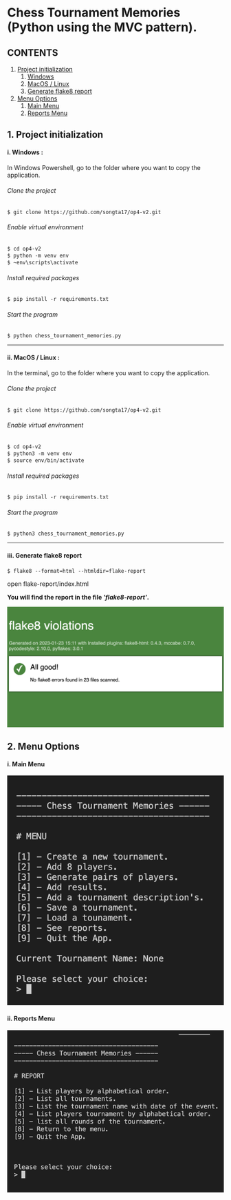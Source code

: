 # Chess Tournament Memories (Python using the MVC pattern).

## CONTENTS

1. [Project initialization](#id-section1)
    1. [Windows](#id-section1-1)
    1. [MacOS / Linux](#id-section1-2)
    3. [Generate flake8 report](#id-section1-3)
2. [Menu Options](#id-section2)
    1. [Main Menu](#section2-1)
    2. [Reports Menu](#section2-2)


<div id='id-section1'></div>

## 1. Project initialization

<div id='id-section1-1'></div>


#### i. Windows :
In Windows Powershell, go to the folder where you want to copy the application.

###### Clone the project
    $ git clone https://github.com/songta17/op4-v2.git

###### Enable virtual environment
    $ cd op4-v2
    $ python -m venv env 
    $ ~env\scripts\activate
    
###### Install required packages
    $ pip install -r requirements.txt

###### Start the program
    $ python chess_tournament_memories.py


<div id='id-section1-2'></div>

---------

#### ii. MacOS / Linux :
In the terminal, go to the folder where you want to copy the application.
###### Clone the project
    $ git clone https://github.com/songta17/op4-v2.git

###### Enable virtual environment
    $ cd op4-v2
    $ python3 -m venv env 
    $ source env/bin/activate
    
###### Install required packages
    $ pip install -r requirements.txt

###### Start the program
    $ python3 chess_tournament_memories.py


<div id='id-section1-3'></div>

----------

#### iii. Generate flake8 report

    $ flake8 --format=html --htmldir=flake-report
open flake-report/index.html

**You will find the report in the file _'flake8-report'_.**

![flake8-report](images/flake8-report.png)

<div id='id-section2'></div>

## 2. Menu Options

<div id='id-section2-1'></div>

#### i. Main Menu 

![flake8-report](images/main-menu.png)

<div id='id-section2-2'></div>

#### ii. Reports Menu

![flake8-report](images/report-menu.png)
